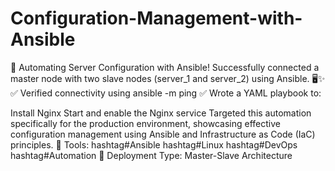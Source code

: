 # Configuration-Management-with-Ansible

🚀 Automating Server Configuration with Ansible!
Successfully connected a master node with two slave nodes (server_1 and server_2) using Ansible. 🖥️✨
✅ Verified connectivity using ansible -m ping
✅ Wrote a YAML playbook to:

Install Nginx
Start and enable the Nginx service
Targeted this automation specifically for the production environment, showcasing effective configuration management using Ansible and Infrastructure as Code (IaC) principles.
🔧 Tools: hashtag#Ansible hashtag#Linux hashtag#DevOps hashtag#Automation
 📍 Deployment Type: Master-Slave Architecture
